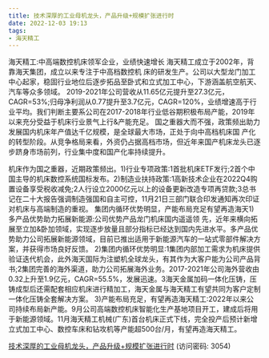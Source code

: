 ```yaml
---
title: 技术深厚的工业母机龙头，产品升级+规模扩张进行时
date: 2022-12-03 19:13
tags:
- 海天精工
---
```

海天精工:中高端数控机床领军企业，业绩快速增长
海天精工成立于2002年，背靠海天集团，成立以来专注于中高档数控机
床的研发生产。公司以大型龙门加工中心起家，稳固行业地位后逐步拓品至卧式和立式加工中心，下游涵盖航空航天、汽车等众多领域。
2019-2021年公司营收从11.65亿元提升至27.3亿元，CAGR=53%;归母净利润从0.77提升至3.7亿元，CAGR=120%，业绩增速高于行业平均。我们判断主要系公司在2017-2018年行业低谷期积极布局产能，2019年以来充分受益于机床行业景气上行&产能充足。
国之重器大而不强，政策频出助力发展国内机床年产值达千亿规模，是全球最大市场，正处于向中高档机床国
产化的转型阶段。从竞争格局来看，外资仍占据高档市场，但近年来国产机床龙头已逐步跻身市场前列，行业集中度和国产化率持续提升。
<!-- more -->
机床作为国之重器，近期政策频出。1)行业专项政策:1首批机床ETF发行;2首个中国主导的机床数控系统国标发布。2)制造业扶持政策:1高新技术企业在2022Q4购置设备享受税收减免;2人行设立2000亿元以上的设备更新改造专项再贷款;3总书记在二十大报告强调制造强国和自主可控，11月21日三部门联合印发通知再次印证对机床与高端制造的重视。
集团内循环优势明显，产能布局充足有望再造海天1)多产品优势助力拓展新能源:公司优势产品龙门机床国内遥遥领
先，近年来横向拓展至立加&卧加领域，实现逐步放量且部分指标已经达到国内先进水平。多产品优势助力公司拓展新能源领域，目前已推出适用于新能源汽车的一站式零部件解决方案，并获得市场良好反馈。
2)集团内循环优势明显:1集团内部加工需求为机床提供验证迭代机会，此外海天国际为注塑机全球龙头，有其作为大客户能为公司产品背书;2集团完善的海外渠道，助力公司拓展海外业务。2017-2021年公司海外营收由0.32上升至1.9亿元，CAGR=55.5%，发展迅速。3海天金属加码一体化压铸，压铸成型后还需配套相应机床进行精加工，海天金属与海天精工有望共同为客户定制一体化压铸全套解决方案。
3)产能布局充足，有望再造海天精工:2022年以来公司持续布局新产能。9月公司高端数控机床智能化生产基地项目开工，建成后将用于新能源领域。11月海天精工机械(广东)首台机床正式下线，完全投产后预计新增立式加工中心、数控车床和钻攻机等产能超500台/月，有望再造海天精工。

[技术深厚的工业母机龙头，产品升级+规模扩张进行时](https://url12.ctfile.com/f/3948612-739710678-031be9?p=3054)
(访问密码: 3054)

